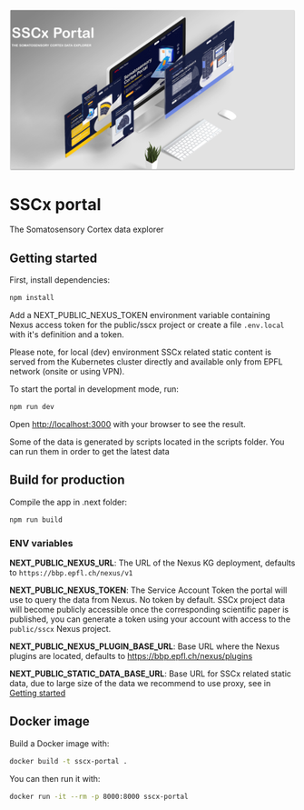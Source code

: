 ![SSCx illustration](./doc/sscx.png)

# SSCx portal
The Somatosensory Cortex data explorer

## Getting started

First, install dependencies:
```bash
npm install
```

Add a NEXT_PUBLIC_NEXUS_TOKEN environment variable containing Nexus access token for the public/sscx project
or create a file `.env.local` with it's definition and a token.

Please note, for local (dev) environment SSCx related static content is served from the Kubernetes cluster directly
and available only from EPFL network (onsite or using VPN).

To start the portal in development mode, run:

```bash
npm run dev
```

Open [http://localhost:3000](http://localhost:3000) with your browser to see the result.

Some of the data is generated by scripts located in the scripts folder. You can run them in order to get the latest data

## Build for production

Compile the app in .next folder:

```bash
npm run build
```
### ENV variables

**NEXT_PUBLIC_NEXUS_URL**: The URL of the Nexus KG deployment, defaults to `https://bbp.epfl.ch/nexus/v1`

**NEXT_PUBLIC_NEXUS_TOKEN**: The Service Account Token the portal will use to query the data from Nexus. No token by default. SSCx project data will become publicly accessible once the corresponding scientific paper is published, you can generate a token using your account with access to the `public/sscx` Nexus project.

**NEXT_PUBLIC_NEXUS_PLUGIN_BASE_URL**: Base URL where the Nexus plugins are located, defaults to https://bbp.epfl.ch/nexus/plugins

**NEXT_PUBLIC_STATIC_DATA_BASE_URL**: Base URL for SSCx related static data, due to large size of the data we recommend to use proxy, see in [Getting started](#getting-started)


## Docker image

Build a Docker image with:
```bash
docker build -t sscx-portal .
```

You can then run it with:
```bash
docker run -it --rm -p 8000:8000 sscx-portal
```
